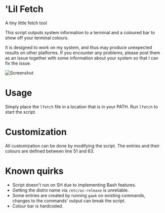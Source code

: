 # 'Lil Fetch
A tiny little fetch tool

This script outputs system information to a terminal and a coloured bar to show off your terminal colours.

It is designed to work on my system, and thus may produce unexpected results on other platforms. If you encounter any problems, please post them as an issue together with some information about your system so that I can fix the issue.

![Screenshot](https://gitlab.com/kathamer/lfetch/raw/master/screenshot.png)

# Usage

Simply place the `lfetch` file in a location that is in your PATH. Run `lfetch` to start the script.

# Customization

All customization can be done by modifying the script. The entries and their colours are defined between line 51 and 63.

# Known quirks

- Script doesn't run on SH due to implementing Bash features.
- Getting the distro name via `/etc/os-release` is unreliable.
- Some entries are created by running `gawk` on existing commands, changes to the commands' output can break the script.
- Colour bar is hardcoded.

